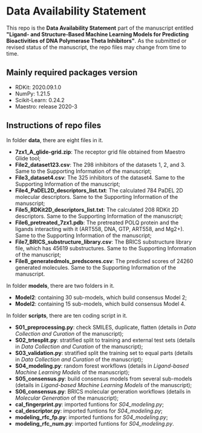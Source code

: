 # Data Availability Statement

This repo is the **Data Availability Statement** part of the manuscript entitled **"Ligand- and Structure-Based Machine Learning Models for Predicting Bioactivities of DNA Polymerase Theta Inhibitors"**. As the submitted or revised status of the manuscript, the repo files may change  from time to time.

## Mainly required packages version

 - RDKit: 2020.09.1.0
 - NumPy: 1.21.5
 - Scikit-Learn: 0.24.2
 - Maestro: release 2020-3

## Instructions of repo files

In folder **data**, there are eight files in it.

 - **7zx1_A_glide-grid.zip**: The receptor grid file obtained from Maestro Glide tool;
 - **File2_dataset123.csv**: The 298 inhibitors of the datasets 1, 2, and 3. Same to the Supporting Information of the manuscript;
 - **File3_dataset4.csv**: The 325 inhibitors of the dataset4. Same to the Supporting Information of the manuscript;
 - **File4_PaDEL2D_descriptors_list.txt**: The calculated 784 PaDEL 2D molecular descriptors. Same to the Supporting Information of the manuscript;
 - **File5_RDKit2D_descriptors_list.txt**: The calculated 208 RDKit 2D descriptors. Same to the Supporting Information of the manuscript;
 - **File6_pretreated_7zx1.pdb**: The pretreated POLQ protein and the ligands interacting with it (ART558, DNA, GTP, ART558, and Mg2+). Same to the Supporting Information of the manuscript;
 - **File7_BRICS_substructure_library.csv**: The BRICS substructure library file, which has 45619 substructures. Same to the Supporting Information of the manuscript;
 - **File8_generatedmols_predscores.csv**: The predicted scores of 24260 generated molecules. Same to the Supporting Information of the manuscript.

In folder **models**, there are two folders in it.

 - **Model2**: containing 30 sub-models, which build consensus Model 2;
 - **Model2**: containing 15 sub-models, which build consensus Model 4.

In folder **scripts**, there are ten coding script in it.

 - **S01_preprocessing.py**: check SMILES, duplicate, flatten (details in *Data Collection and Curation* of the manuscript);
 - **S02_trtesplit.py**: stratified split to training and external test sets (details in *Data Collection and Curation* of the manuscript);
 - **S03_validation.py**: stratified split the training set to equal parts (details in *Data Collection and Curation* of the manuscript);
 - **S04_modeling.py**: random forest workflows (details in *Ligand-based Machine Learning Models* of the manuscript);
 - **S05_consensus.py**: build consensus models from several sub-models (details in *Ligand-based Machine Learning Models* of the manuscript);
 - **S06_consensus.py**: BRICS molecular generation workflows (details in *Molecular Generation* of the manuscript);
 - **cal_fingerprint.py**: imported funtions for *S04_modeling.py*;
 - **cal_descriptor.py**: imported funtions for *S04_modeling.py*;
 - **modeling_rfc_fp.py**: imported funtions for *S04_modeling.py*;
 - **modeling_rfc_num.py**: imported funtions for *S04_modeling.py*.

